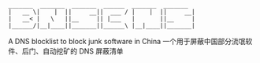 
```
_______  _______  _______  ______  _______  _______  
|   __ \|    |  ||     __||  ___ / |    |  ||     __|  
|   __< |   \   ||__     || |___   |       ||__     |  
|______/|__|____||_______||______\ |__|____||_______|  
```
A DNS blocklist to block junk software in China
一个用于屏蔽中国部分流氓软件、后门、自动挖矿的 DNS 屏蔽清单
